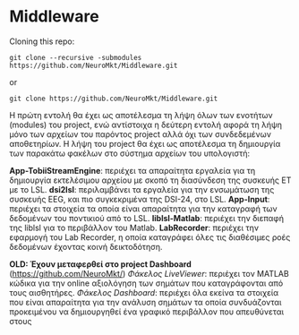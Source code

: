# Middleware
Cloning this repo:

`git clone --recursive -submodules https://github.com/NeuroMkt/Middleware.git`

or

`git clone https://github.com/NeuroMkt/Middleware.git`

Η πρώτη εντολή θα έχει ως αποτέλεσμα τη λήψη όλων των ενοτήτων (modules) του project, ενώ αντίστοιχα η δεύτερη εντολή αφορά τη λήψη μόνο των αρχείων του παρόντος project αλλά όχι των συνδεδεμένων αποθετηρίων. Η λήψη του project θα έχει ως αποτέλεσμα τη δημιουργία των παρακάτω φακέλων στο σύστημα αρχείων του υπολογιστή:

**App-TobiiStreamEngine**: περιέχει τα απαραίτητα εργαλεία για τη δημιουργία εκτελέσιμου αρχείου με σκοπό τη διασύνδεση της συσκευής ET με το LSL.
**dsi2lsl**: περιλαμβάνει τα εργαλεία για την ενσωμάτωση της συσκευής EEG, και πιο συγκεκριμένα της DSI-24, στο LSL.
**App-Input**: περιέχει τα στοιχεία τα οποία είναι απαραίτητα για την καταγραφή των δεδομένων του ποντικιού από το LSL.
**liblsl-Matlab**: περιέχει την διεπαφή της liblsl για το περιβάλλον του Matlab.
**LabRecorder**: περιέχει την εφαρμογή του Lab Recorder, η οποία καταγράφει όλες τις διαθέσιμες ροές δεδομένων έχοντας κοινή δεικτοδότηση.

**OLD: Έχουν μεταφερθεί στο project Dashboard** (https://github.com/NeuroMkt/)
_Φάκελος LiveViewer_: περιέχει τον MATLAB κώδικα για την online αξιολόγηση των σημάτων που καταγράφονται από τους αισθητήρες.
_Φάκελος Dashboard_: περιέχει όλα εκείνα τα στοιχεία που είναι απαραίτητα για την ανάλυση σημάτων τα οποία συνδυάζονται προκειμένου να δημιουργηθεί ένα γραφικό περιβάλλον που απευθύνεται στους 
